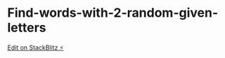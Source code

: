 # Find-words-with-2-random-given-letters

[Edit on StackBlitz ⚡️](https://stackblitz.com/edit/js-qwnkde)